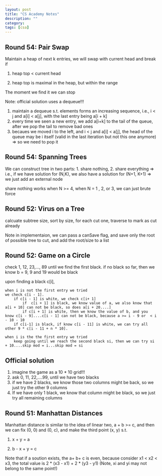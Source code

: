 ```yaml
---
layout: post
title: "CS Academy Notes"
description: ""
category: 
tags: [csa]
---
```


Round 54: Pair Swap
-------------
Maintain a heap of next k entries, we will swap with current head and break if 

1. heap top < current head

2. heap top is maximal in the heap, but within the range 

The moment we find it we can stop

Note: official solution uses a dequeue!!!
1. maintain a dequeue s.t. elements forms an increasing sequence, i.e., i < j and a[i] < a[j], with the last entry being a[i + k]
2. every time we seen a new entry, we add a[i+k] to the tail of the queue, after we pop the tail to remove bad ones
3. becaues we moved i to the left, and i < j and a[i] < a[j], the head of the queue may be i itself (valid in the last iteration but not this one anymore) => so we need to pop it


Round 54: Spanning Trees
------------
We can construct tree in two parts: 1. share nothing, 2. share everything => i.e., if we have solution for (N,K), we also have a solution for (N+1, K+1) => we just add an external node

share nothing works when N >= 4, when N = 1 , 2, or 3, we can just brute force


Round 52: Virus on a Tree
---------
calcuate subtree size, sort by size, for each cut one, traverse to mark as cut already

Note in implementaion, we can pass a canSave flag, and save only the root of possible tree to cut, and add the root/size to a list

Round 52: Game on a Circle
--------
check 1, 12, 23,..., 89 until we find the first black. if no black so far, then we know b = 9, 9 and 19 would be black 

upon finding a black c[i], 
```
when i is not the first entry we tried
we check c[i - 1]. 
	if c[i - 1] is white, we check c[i+ 1] 
		if  c[i + 1] is black, we know value of a, we also know that a[i + 10] can not be black, so does a[i + 20....]
		if c[i + 1] is white, then we know the value of b, and you know c[i - 9]....c[i - 1] can not be black, because a >= i - 9 or  < i - 10 - 10  
	if c[i-1] is black, if know c[i - 11] is white, we can try all other 9 * c[i - 11 + n * 10].
		
when i is the the first entry we tried
	keep going until we reach the second black si, then we can try si + 10....skip mod = i...skip mod = si
```

Official solution
-----------
1. imagine the game as a 10 * 10 grid!!!
1. ask 0, 11, 22,....99, until we have two blacks
2. if we have 2 blacks, we know those two columns might be back, so we just try the other 9 columns
3. If we have only 1 black, we know that column might be black, so we just try all remaining columns

Round 51: Manhattan Distances
---------
Manhattan distance is similar to the idea of linear two, a + b >=  c, and then we can fix (0, 0) and (0, c), and make the third point (x, y) s.t. 

1. x + y = a

2. b - x + y = c

Note that if a soution exists, the a+ b+ c is even, because consider x1 < x2 < x3, the total value is 2 * (x3 - x1) + 2 * (y3 - y1) (Note, xi and yi may not belong to the same point!)
